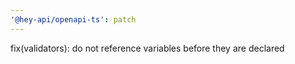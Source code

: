 ```yaml
---
'@hey-api/openapi-ts': patch
---
```


fix(validators): do not reference variables before they are declared
